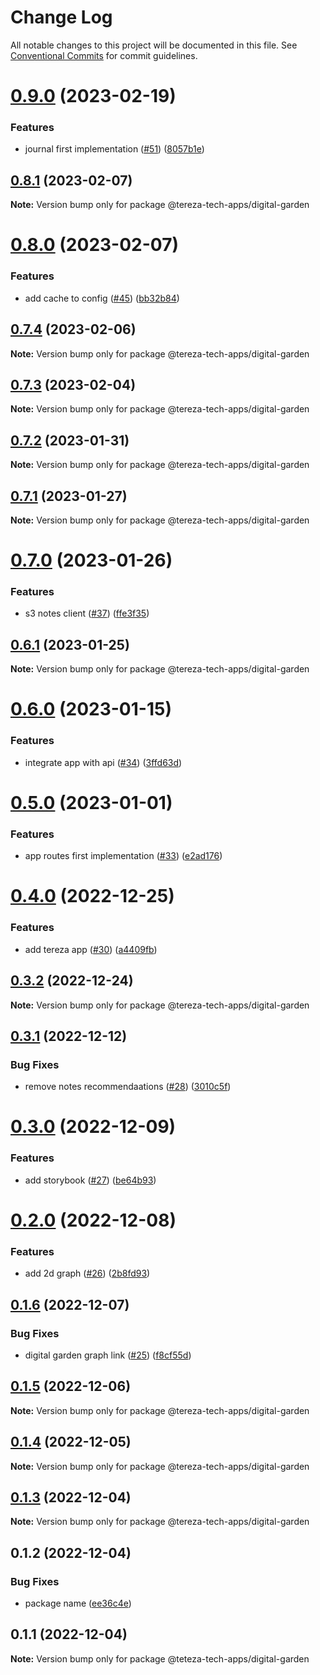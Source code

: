 # Change Log

All notable changes to this project will be documented in this file.
See [Conventional Commits](https://conventionalcommits.org) for commit guidelines.

# [0.9.0](https://github.com/terezatech/tereza-tech/compare/@tereza-tech-apps/digital-garden@0.8.1...@tereza-tech-apps/digital-garden@0.9.0) (2023-02-19)

### Features

- journal first implementation ([#51](https://github.com/terezatech/tereza-tech/issues/51)) ([8057b1e](https://github.com/terezatech/tereza-tech/commit/8057b1e42c022af10d526a6fe8016cfacbb6aff9))

## [0.8.1](https://github.com/terezatech/tereza-tech/compare/@tereza-tech-apps/digital-garden@0.8.0...@tereza-tech-apps/digital-garden@0.8.1) (2023-02-07)

**Note:** Version bump only for package @tereza-tech-apps/digital-garden

# [0.8.0](https://github.com/terezatech/tereza-tech/compare/@tereza-tech-apps/digital-garden@0.7.4...@tereza-tech-apps/digital-garden@0.8.0) (2023-02-07)

### Features

- add cache to config ([#45](https://github.com/terezatech/tereza-tech/issues/45)) ([bb32b84](https://github.com/terezatech/tereza-tech/commit/bb32b846a20c9a01f6ac2136aea0a50afce04b20))

## [0.7.4](https://github.com/terezatech/tereza-tech/compare/@tereza-tech-apps/digital-garden@0.7.3...@tereza-tech-apps/digital-garden@0.7.4) (2023-02-06)

**Note:** Version bump only for package @tereza-tech-apps/digital-garden

## [0.7.3](https://github.com/terezatech/tereza-tech/compare/@tereza-tech-apps/digital-garden@0.7.2...@tereza-tech-apps/digital-garden@0.7.3) (2023-02-04)

**Note:** Version bump only for package @tereza-tech-apps/digital-garden

## [0.7.2](https://github.com/terezatech/tereza-tech/compare/@tereza-tech-apps/digital-garden@0.7.1...@tereza-tech-apps/digital-garden@0.7.2) (2023-01-31)

**Note:** Version bump only for package @tereza-tech-apps/digital-garden

## [0.7.1](https://github.com/terezatech/tereza-tech/compare/@tereza-tech-apps/digital-garden@0.7.0...@tereza-tech-apps/digital-garden@0.7.1) (2023-01-27)

**Note:** Version bump only for package @tereza-tech-apps/digital-garden

# [0.7.0](https://github.com/terezatech/tereza-tech/compare/@tereza-tech-apps/digital-garden@0.6.1...@tereza-tech-apps/digital-garden@0.7.0) (2023-01-26)

### Features

- s3 notes client ([#37](https://github.com/terezatech/tereza-tech/issues/37)) ([ffe3f35](https://github.com/terezatech/tereza-tech/commit/ffe3f35aeb3f63b413fc2696473624c8922ef0d6))

## [0.6.1](https://github.com/terezatech/tereza-tech/compare/@tereza-tech-apps/digital-garden@0.6.0...@tereza-tech-apps/digital-garden@0.6.1) (2023-01-25)

**Note:** Version bump only for package @tereza-tech-apps/digital-garden

# [0.6.0](https://github.com/terezatech/tereza-tech/compare/@tereza-tech-apps/digital-garden@0.5.0...@tereza-tech-apps/digital-garden@0.6.0) (2023-01-15)

### Features

- integrate app with api ([#34](https://github.com/terezatech/tereza-tech/issues/34)) ([3ffd63d](https://github.com/terezatech/tereza-tech/commit/3ffd63d1c530e584702860085df58d9632c67381))

# [0.5.0](https://github.com/terezatech/tereza-tech/compare/@tereza-tech-apps/digital-garden@0.4.0...@tereza-tech-apps/digital-garden@0.5.0) (2023-01-01)

### Features

- app routes first implementation ([#33](https://github.com/terezatech/tereza-tech/issues/33)) ([e2ad176](https://github.com/terezatech/tereza-tech/commit/e2ad1768d96cf9859a552d3b1c9f62300c4373b2))

# [0.4.0](https://github.com/terezatech/tereza-tech/compare/@tereza-tech-apps/digital-garden@0.3.2...@tereza-tech-apps/digital-garden@0.4.0) (2022-12-25)

### Features

- add tereza app ([#30](https://github.com/terezatech/tereza-tech/issues/30)) ([a4409fb](https://github.com/terezatech/tereza-tech/commit/a4409fbc730459f8a88a59b8af26456c59c4bd71))

## [0.3.2](https://github.com/terezatech/tereza-tech/compare/@tereza-tech-apps/digital-garden@0.3.1...@tereza-tech-apps/digital-garden@0.3.2) (2022-12-24)

**Note:** Version bump only for package @tereza-tech-apps/digital-garden

## [0.3.1](https://github.com/terezatech/tereza-tech/compare/@tereza-tech-apps/digital-garden@0.3.0...@tereza-tech-apps/digital-garden@0.3.1) (2022-12-12)

### Bug Fixes

- remove notes recommendaations ([#28](https://github.com/terezatech/tereza-tech/issues/28)) ([3010c5f](https://github.com/terezatech/tereza-tech/commit/3010c5f7bd8ecd9da9e0e5cb79e16e5187771546))

# [0.3.0](https://github.com/terezatech/tereza-tech/compare/@tereza-tech-apps/digital-garden@0.2.0...@tereza-tech-apps/digital-garden@0.3.0) (2022-12-09)

### Features

- add storybook ([#27](https://github.com/terezatech/tereza-tech/issues/27)) ([be64b93](https://github.com/terezatech/tereza-tech/commit/be64b93000f7a71666dc240e78a0df09c0760282))

# [0.2.0](https://github.com/terezatech/tereza-tech/compare/@tereza-tech-apps/digital-garden@0.1.6...@tereza-tech-apps/digital-garden@0.2.0) (2022-12-08)

### Features

- add 2d graph ([#26](https://github.com/terezatech/tereza-tech/issues/26)) ([2b8fd93](https://github.com/terezatech/tereza-tech/commit/2b8fd93399076ccb7d1c784ff0eea963268b293f))

## [0.1.6](https://github.com/terezatech/tereza-tech/compare/@tereza-tech-apps/digital-garden@0.1.5...@tereza-tech-apps/digital-garden@0.1.6) (2022-12-07)

### Bug Fixes

- digital garden graph link ([#25](https://github.com/terezatech/tereza-tech/issues/25)) ([f8cf55d](https://github.com/terezatech/tereza-tech/commit/f8cf55db241543e54c0c464196da486668465452))

## [0.1.5](https://github.com/terezatech/tereza-tech/compare/@tereza-tech-apps/digital-garden@0.1.4...@tereza-tech-apps/digital-garden@0.1.5) (2022-12-06)

**Note:** Version bump only for package @tereza-tech-apps/digital-garden

## [0.1.4](https://github.com/terezatech/tereza-tech/compare/@tereza-tech-apps/digital-garden@0.1.3...@tereza-tech-apps/digital-garden@0.1.4) (2022-12-05)

**Note:** Version bump only for package @tereza-tech-apps/digital-garden

## [0.1.3](https://github.com/terezatech/tereza-tech/compare/@tereza-tech-apps/digital-garden@0.1.2...@tereza-tech-apps/digital-garden@0.1.3) (2022-12-04)

**Note:** Version bump only for package @tereza-tech-apps/digital-garden

## 0.1.2 (2022-12-04)

### Bug Fixes

- package name ([ee36c4e](https://github.com/terezatech/tereza-tech/commit/ee36c4e06cf46c4717a2a44e698873e9696ec8da))

## 0.1.1 (2022-12-04)

**Note:** Version bump only for package @teteza-tech-apps/digital-garden
